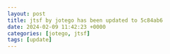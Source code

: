 ```yaml
---
layout: post
title: jtsf by jotego has been updated to 5c84ab6
date: 2024-02-09 11:42:23 +0000
categories: [jotego, jtsf]
tags: [update]
---
```


